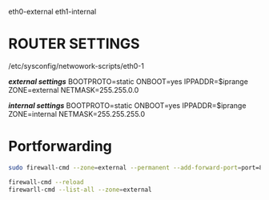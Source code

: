 eth0-external
eth1-internal


# ROUTER SETTINGS
/etc/sysconfig/netwowork-scripts/eth0-1

***external settings***
BOOTPROTO=static
ONBOOT=yes
IPPADDR=$iprange
ZONE=external
NETMASK=255.255.0.0

***internal settings***
BOOTPROTO=static
ONBOOT=yes
IPPADDR=$iprange
ZONE=internal
NETMASK=255.255.255.0

# Portforwarding

```bash
sudo firewall-cmd --zone=external --permanent --add-forward-port=port=80:proto=tcp:toport=80:toaddr=192.168.#.2
```
```bash
firewall-cmd --reload
firewarll-cmd --list-all --zone=external
```
